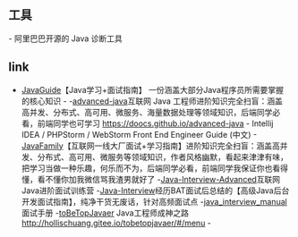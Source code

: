 


## 工具
-[](https://gitee.com/arthas/arthas) 阿里巴巴开源的 Java 诊断工具
## link
- [JavaGuide](https://github.com/Snailclimb/JavaGuide)【Java学习+面试指南】 一份涵盖大部分Java程序员所需要掌握的核心知识
-[](https://github.com/judasn/IntelliJ-IDEA-Tutorial)
-[advanced-java](https://github.com/doocs/advanced-java)互联网 Java 工程师进阶知识完全扫盲：涵盖高并发、分布式、高可用、微服务、海量数据处理等领域知识，后端同学必看，前端同学也可学习 https://doocs.github.io/advanced-java
-[](https://github.com/Damao/Intellij-IDEA-F2E) Intellij IDEA / PHPStorm / WebStorm Front End Engineer Guide (中文)
-[JavaFamily](https://github.com/AobingJava/JavaFamily)【互联网一线大厂面试+学习指南】进阶知识完全扫盲：涵盖高并发、分布式、高可用、微服务等领域知识，作者风格幽默，看起来津津有味，把学习当做一种乐趣，何乐而不为，后端同学必看，前端同学我保证你也看得懂，看不懂你加我微信骂我渣男就好了
-[Java-Interview-Advanced](https://github.com/shishan100/Java-Interview-Advanced)互联网Java进阶面试训练营
-[Java-Interview](https://github.com/xbox1994/Java-Interview)经历BAT面试后总结的【高级Java后台开发面试指南】，纯净干货无废话，针对高频面试点
-[java_interview_manual](https://github.com/guanzhenxing/java_interview_manual)面试手册
-[toBeTopJavaer](https://github.com/hollischuang/toBeTopJavaer) Java工程师成神之路  http://hollischuang.gitee.io/tobetopjavaer/#/menu
-[]()